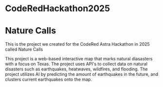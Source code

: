 # CodeRedHackathon2025

# Nature Calls

This is the project we created for the CodeRed Astra Hackathon in 2025 called Nature Calls

This project is a web-based interactive map that marks natural diasasters with a focus on Texas. The project uses API's to collect data on natural disasters such as earthquakes, heatwaves, wildfires, and flooding. The project utilizes AI by predicting the amount of earthquakes in the future, and clusters current earthquakes onto the map.

